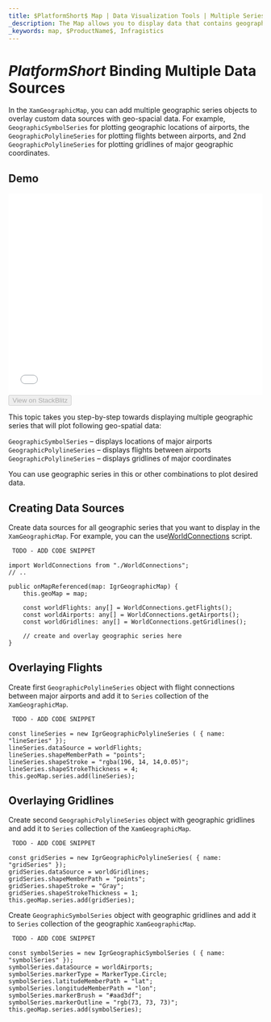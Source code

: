 ```yaml
---
title: $PlatformShort$ Map | Data Visualization Tools | Multiple Series | Infragistics
_description: The Map allows you to display data that contains geographic locations from view models or geo-spatial data loaded from shape files on geographic imagery maps.View the demo, dependencies, usage and toolbar for more information.
_keywords: map, $ProductName$, Infragistics
---
```

# $PlatformShort$ Binding Multiple Data Sources

In the `XamGeographicMap`, you can add multiple geographic series objects to overlay custom data sources with geo-spacial data. For example, `GeographicSymbolSeries` for plotting geographic locations of airports, the `GeographicPolylineSeries` for plotting flights between airports, and 2nd `GeographicPolylineSeries` for plotting gridlines of major geographic coordinates.


## Demo

<div class="sample-container loading" style="height: 400px">
    <iframe id="geo-map-binding-multiple-sources-iframe" src='{environment:dvDemosBaseUrl}/maps/geo-map-binding-multiple-sources' width="100%" height="100%" seamless frameBorder="0" onload="onXPlatSampleIframeContentLoaded(this);"></iframe>
</div>
<div>
    <button data-localize="stackblitz" disabled class="stackblitz-btn"   data-iframe-id="geo-map-binding-multiple-sources-iframe" data-demos-base-url="{environment:dvDemosBaseUrl}">View on StackBlitz
    </button>
</div>

<div class="divider--half"></div>

This topic takes you step-by-step towards displaying multiple geographic series that will plot following geo-spatial data:

`GeographicSymbolSeries` – displays locations of major airports
`GeographicPolylineSeries` – displays flights between airports
`GeographicPolylineSeries` – displays gridlines of major coordinates

You can use geographic series in this or other combinations to plot desired data.

## Creating Data Sources

Create data sources for all geographic series that you want to display in the `XamGeographicMap`. For example, you can the use[WorldConnections](geo-map-resources-world-connections.md) script.


```html
 TODO - ADD CODE SNIPPET
```

```tsx
import WorldConnections from "./WorldConnections";
// ..

public onMapReferenced(map: IgrGeographicMap) {
    this.geoMap = map;

    const worldFlights: any[] = WorldConnections.getFlights();
    const worldAirports: any[] = WorldConnections.getAirports();
    const worldGridlines: any[] = WorldConnections.getGridlines();

    // create and overlay geographic series here
}
```

## Overlaying Flights

Create first `GeographicPolylineSeries` object with flight connections between major airports and add it to `Series` collection of the `XamGeographicMap`.

```html
 TODO - ADD CODE SNIPPET
```

```tsx
const lineSeries = new IgrGeographicPolylineSeries ( { name: "lineSeries" });
lineSeries.dataSource = worldFlights;
lineSeries.shapeMemberPath = "points";
lineSeries.shapeStroke = "rgba(196, 14, 14,0.05)";
lineSeries.shapeStrokeThickness = 4;
this.geoMap.series.add(lineSeries);
```

## Overlaying Gridlines

Create second `GeographicPolylineSeries` object with geographic gridlines and add it to `Series` collection of the `XamGeographicMap`.

```html
 TODO - ADD CODE SNIPPET
```

```tsx
const gridSeries = new IgrGeographicPolylineSeries( { name: "gridSeries" });
gridSeries.dataSource = worldGridlines;
gridSeries.shapeMemberPath = "points";
gridSeries.shapeStroke = "Gray";
gridSeries.shapeStrokeThickness = 1;
this.geoMap.series.add(gridSeries);
```

Create `GeographicSymbolSeries` object with geographic gridlines and add it to `Series` collection of the geographic `XamGeographicMap`.

```html
 TODO - ADD CODE SNIPPET
```

```tsx
const symbolSeries = new IgrGeographicSymbolSeries ( { name: "symbolSeries" });
symbolSeries.dataSource = worldAirports;
symbolSeries.markerType = MarkerType.Circle;
symbolSeries.latitudeMemberPath = "lat";
symbolSeries.longitudeMemberPath = "lon";
symbolSeries.markerBrush = "#aad3df";
symbolSeries.markerOutline = "rgb(73, 73, 73)";
this.geoMap.series.add(symbolSeries);
```
